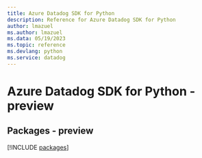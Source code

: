 ```yaml
---
title: Azure Datadog SDK for Python
description: Reference for Azure Datadog SDK for Python
author: lmazuel
ms.author: lmazuel
ms.data: 05/19/2023
ms.topic: reference
ms.devlang: python
ms.service: datadog
---
```

# Azure Datadog SDK for Python - preview
## Packages - preview
[!INCLUDE [packages](datadog-index.md)]